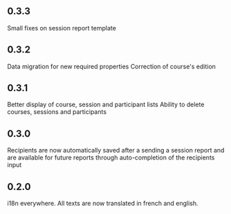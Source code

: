 ## 0.3.3

Small fixes on session report template

## 0.3.2

Data migration for new required properties
Correction of course's edition

## 0.3.1

Better display of course, session and participant lists
Ability to delete courses, sessions and participants

## 0.3.0

Recipients are now automatically saved after a sending a session report and are
available for future reports through auto-completion of the recipients input

## 0.2.0

i18n everywhere. All texts are now translated in french and english.

